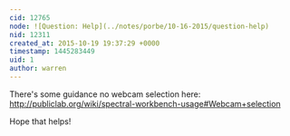 ```yaml
---
cid: 12765
node: ![Question: Help](../notes/porbe/10-16-2015/question-help)
nid: 12311
created_at: 2015-10-19 19:37:29 +0000
timestamp: 1445283449
uid: 1
author: warren
---
```


There's some guidance no webcam selection here: http://publiclab.org/wiki/spectral-workbench-usage#Webcam+selection

Hope that helps!